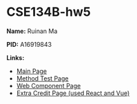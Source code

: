 # CSE134B-hw5

**Name:** Ruinan Ma

**PID:** A16919843

**Links:**

- [Main Page](https://gentle-marzipan-553181.netlify.app)
- [Method Test Page](https://gentle-marzipan-553181.netlify.app/methodtest.html)
- [Web Component Page](https://gentle-marzipan-553181.netlify.app/webcomponent.html)
- [Extra Credit Page (used React and Vue)](https://gentle-marzipan-553181.netlify.app/extraCredit.html)
